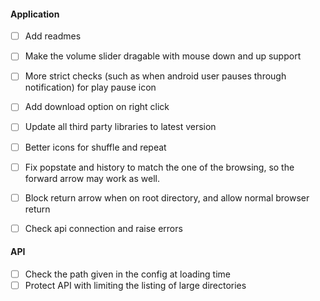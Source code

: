 #### Application

 - [ ] Add readmes
 - [ ] Make the volume slider dragable with mouse down and up support
 - [ ] More strict checks (such as when android user pauses through notification) for play pause icon
 - [ ] Add download option on right click
 - [ ] Update all third party libraries to latest version
 - [ ] Better icons for shuffle and repeat
 - [ ] Fix popstate and history to match the one of the browsing, so the forward arrow may work as well.
 - [ ] Block return arrow when on root directory, and allow normal browser return
 - [ ] Check api connection and raise errors


#### API

 - [ ] Check the path given in the config at loading time
 - [ ] Protect API with limiting the listing of large directories
